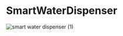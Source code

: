 # SmartWaterDispenser
![smart water dispenser (1)](https://user-images.githubusercontent.com/62698692/122907421-c16ee400-d370-11eb-9310-b0c8757e045a.jpg)
